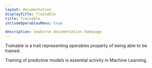 ```yaml
---
layout: documentation
displayTitle: Trainable
title: Trainable
includeOperablesMenu: true

description: Seahorse documentation homepage
---
```


Trainable is a trait representing operables property of being able to be trained.

Training of predictive models is essential activity in Machine Learning.
